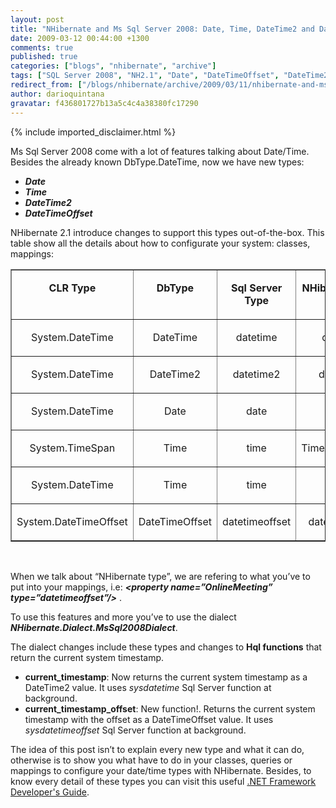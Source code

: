 ```yaml
---
layout: post
title: "NHibernate and Ms Sql Server 2008: Date, Time, DateTime2 and DateTimeOffset"
date: 2009-03-12 00:44:00 +1300
comments: true
published: true
categories: ["blogs", "nhibernate", "archive"]
tags: ["SQL Server 2008", "NH2.1", "Date", "DateTimeOffset", "DateTime2", "Time"]
redirect_from: ["/blogs/nhibernate/archive/2009/03/11/nhibernate-and-ms-sql-server-2008-date-time-datetime2-and-datetimeoffset.aspx/", "/blogs/nhibernate/archive/2009/03/11/nhibernate-and-ms-sql-server-2008-date-time-datetime2-and-datetimeoffset.html"]
author: darioquintana
gravatar: f436801727b13a5c4c4a38380fc17290
---
```

{% include imported_disclaimer.html %}
<p>Ms Sql Server 2008 come with a lot of features talking about Date/Time. Besides the already known DbType.DateTime, now we have new types:</p>
<ul>
<li><i><b>Date </b></i></li>
<li><i><b>Time </b></i></li>
<li><i><b>DateTime2 </b></i></li>
<li><i><b>DateTimeOffset</b></i> </li>
</ul>
<p>NHibernate 2.1 introduce changes to support this types out-of-the-box. This table show all the details about how to configurate your system: classes, mappings:</p>
<table border="1" cellpadding="2" cellspacing="0" width="614">
<tbody>
<tr>
<td valign="top" width="155">
<p align="center"><b>CLR Type </b></p>
</td>
<td valign="top" width="111">
<p align="center"><b>DbType </b></p>
</td>
<td valign="top" width="152">
<p align="center"><b>Sql Server Type</b></p>
</td>
<td valign="top" width="194">
<p align="center"><b>NHibernate type</b></p>
</td>
</tr>
<tr>
<td valign="top" width="155">
<p align="center">System.DateTime</p>
</td>
<td valign="top" width="111">
<p align="center">DateTime</p>
</td>
<td valign="top" width="152">
<p align="center">datetime</p>
</td>
<td valign="top" width="194">
<p align="center">datetime</p>
</td>
</tr>
<tr>
<td valign="top" width="155">
<p align="center">System.DateTime</p>
</td>
<td valign="top" width="111">
<p align="center">DateTime2</p>
</td>
<td valign="top" width="152">
<p align="center">datetime2</p>
</td>
<td valign="top" width="194">
<p align="center">datetime2</p>
</td>
</tr>
<tr>
<td valign="top" width="155">
<p align="center">System.DateTime</p>
</td>
<td valign="top" width="111">
<p align="center">Date</p>
</td>
<td valign="top" width="152">
<p align="center">date</p>
</td>
<td valign="top" width="194">
<p align="center">date</p>
</td>
</tr>
<tr>
<td valign="top" width="155">
<p align="center">System.TimeSpan</p>
</td>
<td valign="top" width="111">
<p align="center">Time</p>
</td>
<td valign="top" width="152">
<p align="center">time</p>
</td>
<td valign="top" width="194">
<p align="center">TimeAsTimeSpan</p>
</td>
</tr>
<tr>
<td valign="top" width="155">
<p align="center">System.DateTime</p>
</td>
<td valign="top" width="111">
<p align="center">Time</p>
</td>
<td valign="top" width="152">
<p align="center">time</p>
</td>
<td valign="top" width="194">
<p align="center">time</p>
</td>
</tr>
<tr>
<td valign="top" width="155">
<p align="center">System.DateTimeOffset</p>
</td>
<td valign="top" width="111">
<p align="center">DateTimeOffset</p>
</td>
<td valign="top" width="152">
<p align="center">datetimeoffset</p>
</td>
<td valign="top" width="194">
<p align="center">datetimeoffset</p>
</td>
</tr>
</tbody>
</table>
<p>&nbsp;</p>
<p>When we talk about &ldquo;NHibernate type&rdquo;, we are refering to what you&rsquo;ve to put into your mappings, i.e: <i><b>&lt;property name=&rdquo;OnlineMeeting&rdquo; type=&rdquo;datetimeoffset&rdquo;/&gt;</b> </i>. </p>
<p>To use this features and more you&rsquo;ve to use the dialect <b><i>NHibernate.Dialect.MsSql2008Dialect</i></b>. </p>
<p>The dialect changes include these types and changes to <b>Hql functions</b> that return the current system timestamp.</p>
<ul>
<li><b>current_timestamp</b>: Now returns the current system timestamp as a DateTime2 value. It uses <i>sysdatetime</i> Sql Server function at background.</li>
<li><b>current_timestamp_offset</b>: New function!. Returns the current system timestamp with the offset as a DateTimeOffset value. It uses <i>sysdatetimeoffset</i> Sql Server function at background.</li>
</ul>
<p>The idea of this post isn&rsquo;t to explain every new type and what it can do, otherwise is to show you what have to do in your classes, queries or mappings to configure your date/time types with NHibernate. Besides, to know every detail of these types you can visit this useful <a href="http://msdn.microsoft.com/en-us/library/bb675168.aspx">.NET Framework Developer's Guide</a>.</p>
